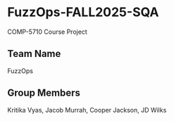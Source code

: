 # FuzzOps-FALL2025-SQA
COMP-5710 Course Project

## Team Name
FuzzOps

## Group Members
Kritika Vyas, Jacob Murrah, Cooper Jackson, JD Wilks
